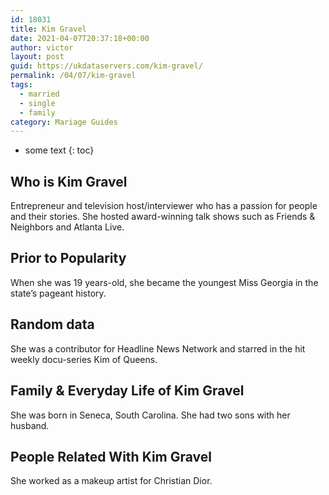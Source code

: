 ```yaml
---
id: 18031
title: Kim Gravel
date: 2021-04-07T20:37:18+00:00
author: victor
layout: post
guid: https://ukdataservers.com/kim-gravel/
permalink: /04/07/kim-gravel  
tags:
  - married
  - single
  - family
category: Mariage Guides
---
```


* some text
{: toc}


## Who is Kim Gravel



Entrepreneur and television host/interviewer who has a passion for people and their stories. She hosted award-winning talk shows such as Friends & Neighbors and Atlanta Live.

                
                
                
## Prior to Popularity



When she was 19 years-old, she became the youngest Miss Georgia in the state&#8217;s pageant history.

                
                
                
## Random data



She was a contributor for Headline News Network and starred in the hit weekly docu-series Kim of Queens.

                
                
                
## Family & Everyday Life of Kim Gravel



She was born in Seneca, South Carolina. She had two sons with her husband.

                
                
                
## People Related With Kim Gravel



She worked as a makeup artist for Christian Dior.

                
              
            
          
          
          